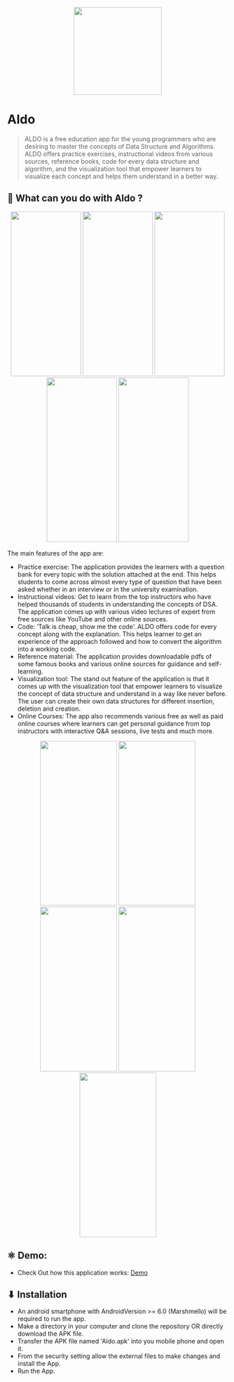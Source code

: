 
<p align="center">
  <img height=200px src="https://user-images.githubusercontent.com/72121163/143729733-104f06c3-0f32-42be-8141-c85efa481498.png" />
<p/>

# Aldo
> ALDO is a free education app for the young programmers who are desiring to master the concepts of Data Structure and Algorithms. ALDO offers practice exercises, instructional videos from various sources, reference books, code for every data structure and algorithm, and the visualization tool that empower learners to visualize each concept and helps them understand in a better way.

## 🤔 What can you do with Aldo ?

<p align="center">
  <img width="160" height="375" src="https://user-images.githubusercontent.com/72121163/143728945-4bbf3c34-8b6d-4b10-9fa4-50f8d0cb0e84.jpg">
  <img width="160" height="375" src="https://user-images.githubusercontent.com/72121163/143728943-d34a653a-37df-4e45-97a7-ccea4f54d8fa.jpg">  
  <img width="160" height="375" src="https://user-images.githubusercontent.com/72121163/143728863-7519bac6-afc1-4a1e-a0a7-ef8b4bc50ba6.jpg">
  <img width="160" height="375" src="https://user-images.githubusercontent.com/72121163/143729194-011d4662-d641-4556-9461-d2938f960e5a.jpg">
  <img width="160" height="375" src="https://user-images.githubusercontent.com/72121163/143729113-66f14979-a0e5-4286-99da-93aec94398f0.jpg">  
</p>

The main features of the app are:
- Practice exercise: The application provides the learners with a question bank for every topic with the solution attached at the end. This helps students to come across almost every type of question that have been asked whether in an interview or in the university examination.
- Instructional videos: Get to learn from the top instructors who have helped thousands of students in understanding the concepts of DSA. The application comes up with various video lectures of expert from free sources like YouTube and other online sources.
- Code: ‘Talk is cheap, show me the code’. ALDO offers code for every concept along with the explanation. This helps learner to get an experience of the approach followed and how to convert the algorithm into a working code.
- Reference material: The application provides downloadable pdfs of some famous books and various online sources for guidance and self-learning.
- Visualization tool: The stand out feature of the application is that it comes up with the visualization tool that empower learners to visualize the concept of data structure and understand in a way like never before. The user can create their own data structures for different insertion, deletion and creation.
- Online Courses: The app also recommends various free as well as paid online courses where learners can get personal guidance from top instructors with interactive Q&A sessions, live tests and much more.


<p align="center">
  <img width="175" height="375" src="https://user-images.githubusercontent.com/72121163/143729519-3f8fbf61-b1ef-436f-8d65-d6d0cf30f9a4.jpg">
  <img width="175" height="375" src="https://user-images.githubusercontent.com/72121163/143729328-36bd63d1-2f68-4c53-b424-d58732677853.jpg">  
  <img width="175" height="375" src="https://user-images.githubusercontent.com/72121163/143729327-e35302ef-de55-4712-acc2-4d65871d4bb4.jpg">
  <img width="175" height="375" src="https://user-images.githubusercontent.com/72121163/143729316-78668133-b1de-4915-9aca-0f8a186adc6c.jpg">
  <img width="175" height="375" src="https://user-images.githubusercontent.com/72121163/143729313-477ea87d-7ad6-43fc-899d-3322a2e5ea37.jpg">  
</p>

## ⚛ Demo:
- Check Out how this application works:
<a href="https://drive.google.com/file/d/11jKmEbJ7UJIntu__riTK-Evfxfu-dCdf/view?usp=sharing">Demo</a>

## ⬇ Installation

- An android smartphone with AndroidVersion >= 6.0 (Marshmello) will be required to run the app.
- Make a directory in your computer and clone the repository OR directly download the APK file.
- Transfer the APK file named 'Aldo.apk' into you mobile phone and open it.
- From the security setting allow the external files to make changes and install the App.
- Run the App.

